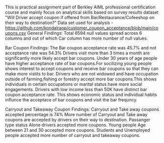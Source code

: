 This is practical assignment part of Berkley AIML professional certification course and mainly focus on analytical skills based on survey results dataset 
"Will Driver accept coupon if offered from Bar/Restaurance/Cofeeshop on their way to destination?"
Data set used for analysis - https://github.com/kondalraop/customer_coupon_acceptance/blob/main/coupons.csv
General Findings:
Total 6594 null values spread across 6 columns and out of which Car column has more number of null values.

Bar Coupon Findings:
The Bar coupon acceptance rate was 45.7% and not acceptance rate was 54.3%
Drivers visit more than 3 times a month are significantly more likely accept bar coupons.
Under 30 years of age people have higher acceptance rate of bar coupons.For socilizing young people shows interest to accept coupons and receive bar coupons so that they can make more vistits to bar.
Drivers who are not widowed and have occupation outside of farming,fishing or forestry accept more bar coupons.This shows individuals in certain occupations or marital status have more social engagements.
Drivers with low income less than 50K have distinct bar coupon acceptance rate. This shows economic status and individual habits influnce the acceptace of bar coupons and visit the bar frequncy.

Carryout and Takeaway Coupon Findings:
Carryout and Take away coupons accepted percentage is 74%
More number of Carryout and Take away coupons are accepted by drivers on their way to destination.
Passanger type status Alone drivers accepted more coupons.
Young people Age between 21 and 30 accepted more coupons.
Students and Unemployed people accepted more number of carryout and takeaway coupons.


